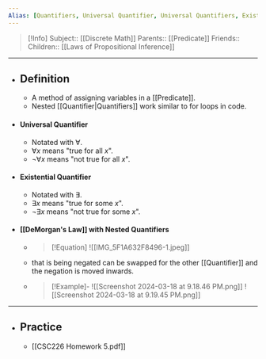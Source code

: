 ```yaml
---
Alias: [Quantifiers, Universal Quantifier, Universal Quantifiers, Existential Quantifier, Existential Quantifiers]
---
```

> [!Info]
> Subject:: [[Discrete Math]]
> Parents:: [[Predicate]]
> Friends:: 
> Children:: [[Laws of Propositional Inference]]
---
- ## Definition
	- A method of assigning variables in a [[Predicate]].
	- Nested [[Quantifier|Quantifiers]] work similar to for loops in code.
- #### Universal Quantifier
	- Notated with $\forall$.
	- $\forall x$ means "true for all $x$".
	- $\neg \forall x$ means "not true for all $x$".
- #### Existential Quantifier
	- Notated with $\exists$.
	- $\exists x$ means "true for some $x$".
	- $\neg\exists x$ means "not true for some $x$".
- #### [[DeMorgan's Law]] with Nested Quantifiers
	- > [!Equation]
	  > ![[IMG_5F1A632F8496-1.jpeg]]
	- that is being negated can be swapped for the other [[Quantifier]] and the negation is moved inwards.
	- > [!Example]-
	  > ![[Screenshot 2024-03-18 at 9.18.46 PM.png]]
	  > ![[Screenshot 2024-03-18 at 9.19.45 PM.png]]
---
- ## Practice
	- [[CSC226 Homework 5.pdf]]